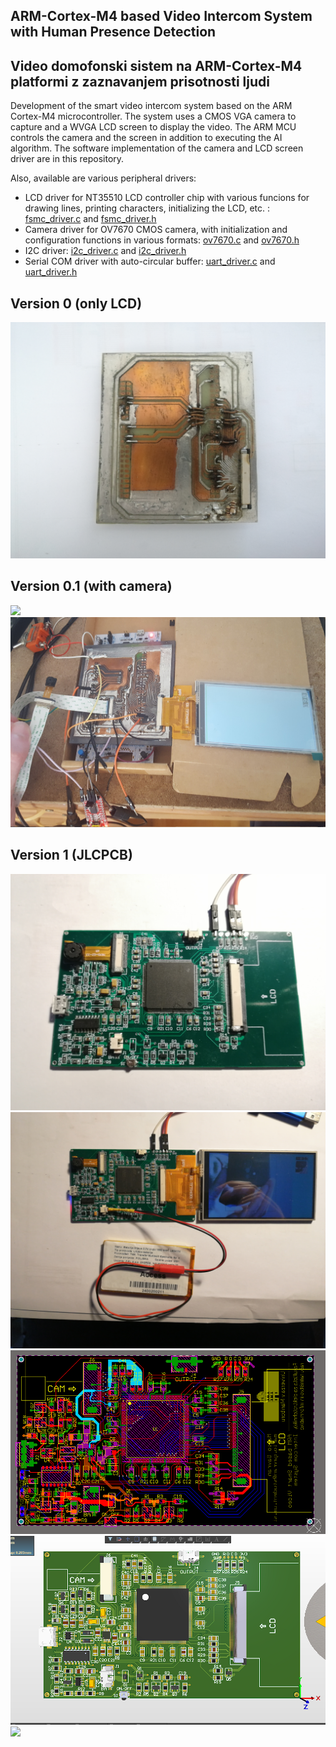## ARM-Cortex-M4 based Video Intercom System with Human Presence Detection
## Video domofonski sistem na ARM-Cortex-M4 platformi z zaznavanjem prisotnosti ljudi

Development of the smart video intercom system based on the ARM Cortex-M4 microcontroller. The system uses a CMOS VGA camera to capture and a WVGA LCD screen to display the video. The ARM MCU controls the camera and the screen in addition to executing the AI algorithm. The software implementation of the camera and LCD screen driver are in this repository.

Also, available are various peripheral drivers:
* LCD driver for NT35510 LCD controller chip with various funcions for drawing lines, printing characters, initializing the LCD, etc. :
 [fsmc_driver.c](Core/Src/fsmc_driver.c) and [fsmc_driver.h](Core/Inc/fsmc_driver.h)
* Camera driver for OV7670 CMOS camera, with initialization and configuration functions in various formats:
 [ov7670.c](Core/Src/ov7670.c) and [ov7670.h](Core/Inc/ov7670.h)
* I2C driver:
 [i2c_driver.c](Core/Src/i2c_driver.c) and [i2c_driver.h](Core/Inc/i2c_driver.h)
* Serial COM driver with auto-circular buffer:
 [uart_driver.c](Core/Src/uart_driver.c) and [uart_driver.h](Core/Inc/uart_driver.h)

## Version 0 (only LCD)
<img src="https://github.com/MarioGavran/smart_intercom/blob/master/images/img0.jpg">

## Version 0.1 (with camera)
<img src="https://github.com/MarioGavran/smart_intercom/blob/master/images/img2.jpg">
<img src="https://github.com/MarioGavran/smart_intercom/blob/master/images/img6.jpg">

## Version 1 (JLCPCB)
<img src="https://github.com/MarioGavran/smart_intercom/blob/master/images/img10.jpg">
<img src="https://github.com/MarioGavran/smart_intercom/blob/master/images/img13.jpg"> 


<img src="https://github.com/MarioGavran/smart_intercom/blob/master/images/pcb.png"> 
<img src="https://github.com/MarioGavran/smart_intercom/blob/master/images/pcb_3D.png"> 
<img src="https://github.com/MarioGavran/smart_intercom/blob/master/images/pc_3D.gif"> 
